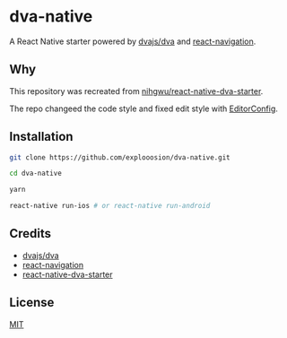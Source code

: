 # dva-native

A React Native starter powered by [dvajs/dva](https://github.com/dvajs/dva) and [react-navigation](https://github.com/react-navigation/react-navigation).

## Why

This repository was recreated from [nihgwu/react-native-dva-starter](https://github.com/nihgwu/react-native-dva-starter).

The repo changeed the code style and fixed edit style with [EditorConfig](https://editorconfig.org/).

## Installation

```bash
git clone https://github.com/explooosion/dva-native.git
```

```bash
cd dva-native
```

```bash
yarn
```

```bash
react-native run-ios # or react-native run-android
```

## Credits

- [dvajs/dva](https://github.com/dvajs/dva)
- [react-navigation](https://github.com/react-navigation/react-navigation)
- [react-native-dva-starter](https://github.com/nihgwu/react-native-dva-starter)

## License
[MIT](https://opensource.org/licenses/MIT)
